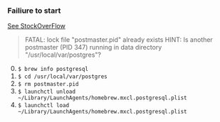 ### Failiure to start

[See StockOverFlow](http://stackoverflow.com/questions/19828385/pgconnectionbad-could-not-connect-to-server-connection-refused)

> FATAL:  lock file "postmaster.pid" already exists
> HINT:  Is another postmaster (PID 347) running in data directory "/usr/local/var/postgres"?



0. `$ brew info postgresql`
1. `$ cd /usr/local/var/postgres`
2. `$ rm postmaster.pid`
3. `$ launchctl unload ~/Library/LaunchAgents/homebrew.mxcl.postgresql.plist`
4. `$ launchctl load ~/Library/LaunchAgents/homebrew.mxcl.postgresql.plist`
